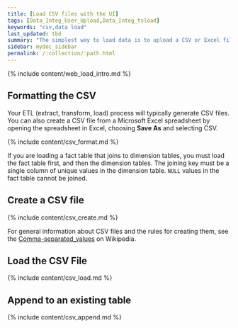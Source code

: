 ```yaml
---
title: [Load CSV files with the UI]
tags: [Data_Integ_User_Upload,Data_Integ_tsload]
keywords: "csv,data load"
last_updated: tbd
summary: "The simplest way to load data is to upload a CSV or Excel file from the ThoughtSpot Web interface. "
sidebar: mydoc_sidebar
permalink: /:collection/:path.html
---
```


{% include content/web_load_intro.md %}

## Formatting the CSV

Your ETL (extract, transform, load) process will typically generate CSV files. You can also create a CSV file from a Microsoft Excel spreadsheet by opening the spreadsheet in Excel, choosing **Save As** and selecting CSV.

{% include content/csv_format.md %}

If you are loading a fact table that joins to dimension tables, you must load the fact table first, and then the dimension tables. The joining key must be a single column of unique values in the dimension table. `NULL` values in the fact table cannot be joined.

## Create a CSV file

{% include content/csv_create.md %}

For general information about CSV files and the rules for creating them, see the [Comma-separated_values](http://en.wikipedia.org/wiki/Comma-separated_values) on Wikipedia.

## Load the CSV File

{% include content/csv_load.md %}


## Append to an existing table

{% include content/csv_append.md %}
